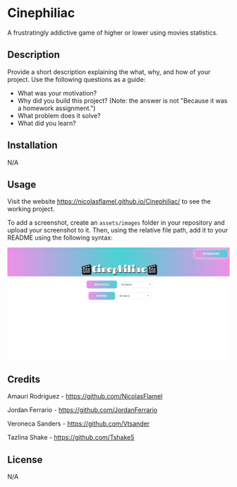 # Cinephiliac
A frustratingly addictive game of higher or lower using movies statistics.

## Description

Provide a short description explaining the what, why, and how of your project. Use the following questions as a guide:

- What was your motivation?
- Why did you build this project? (Note: the answer is not "Because it was a homework assignment.")
- What problem does it solve?
- What did you learn?


## Installation

N/A

## Usage

Visit the website https://nicolasflamel.github.io/Cinephiliac/ to see the working project.

To add a screenshot, create an `assets/images` folder in your repository and upload your screenshot to it. Then, using the relative file path, add it to your README using the following syntax:

![Project Preview](./assets/images/project_preview.png)

## Credits

Amauri Rodriguez - https://github.com/NicolasFlamel

Jordan Ferrario - https://github.com/JordanFerrario

Veroneca Sanders - https://github.com/Vtsander

Tazlina Shake - https://github.com/Tshake5


## License

N/A